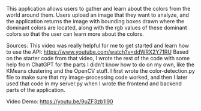 This application allows users to gather and learn about the colors from the world around them. Users upload an image that they want to analyze, and the application 
returns the image with bounding boxes drawn where the dominant colors are located, along with the rgb values of these dominant colors so that the user can learn more about the colors.

Sources:
This video was really helpful for me to get started and learn how to use the API: https://www.youtube.com/watch?v=ddWRX2Y71RU
Based on the starter code from that video, I wrote the rest of the code with some help from ChatGPT for the parts I didn't know how to do on my own, like the KMeans clustering and the OpenCV stuff.
I first wrote the color-detection.py file to make sure that my image-processing code worked, and then I later used that code in my server.py when I wrote the frontend and backend parts of the application.

Video Demo: https://youtu.be/9uZF3zb1I90
